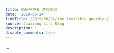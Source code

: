 ```yaml
---
title: 隐秘守护者 游戏笔记
date: '2019-06-24'
linkTitle: /2019/06/24/the_invisible_guardian/
source: Jiaxiang Li's Blog
description: '  ...'
disable_comments: true
---
```

  ...